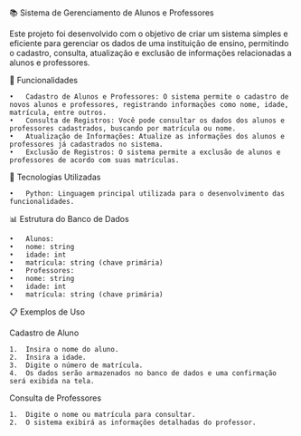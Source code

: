 📚 Sistema de Gerenciamento de Alunos e Professores

Este projeto foi desenvolvido com o objetivo de criar um sistema simples e eficiente para gerenciar os dados de uma instituição de ensino, permitindo o cadastro, consulta, atualização e exclusão de informações relacionadas a alunos e professores.

🎯 Funcionalidades

	•	Cadastro de Alunos e Professores: O sistema permite o cadastro de novos alunos e professores, registrando informações como nome, idade, matrícula, entre outros.
	•	Consulta de Registros: Você pode consultar os dados dos alunos e professores cadastrados, buscando por matrícula ou nome.
	•	Atualização de Informações: Atualize as informações dos alunos e professores já cadastrados no sistema.
	•	Exclusão de Registros: O sistema permite a exclusão de alunos e professores de acordo com suas matrículas.

🚀 Tecnologias Utilizadas

	•	Python: Linguagem principal utilizada para o desenvolvimento das funcionalidades.

📊 Estrutura do Banco de Dados

	•	Alunos:
	•	nome: string
	•	idade: int
	•	matrícula: string (chave primária)
	•	Professores:
	•	nome: string
	•	idade: int
	•	matrícula: string (chave primária)

📋 Exemplos de Uso

Cadastro de Aluno

	1.	Insira o nome do aluno.
	2.	Insira a idade.
	3.	Digite o número de matrícula.
	4.	Os dados serão armazenados no banco de dados e uma confirmação será exibida na tela.

Consulta de Professores

	1.	Digite o nome ou matrícula para consultar.
	2.	O sistema exibirá as informações detalhadas do professor.
